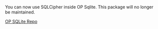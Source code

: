 You can now use SQLCipher inside OP Sqlite. This package will no longer be maintained.

[OP SQLite Repo](https://github.com/OP-Engineering/op-sqlite)
